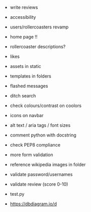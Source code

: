 - write reviews
- accessibility
- users/rollercoasters revamp
- home page !!
- rollercoaster descriptions?
- likes

- assets in static
- templates in folders
- flashed messages
- ditch search
- check colours/contrast on coolors
- icons on navbar
- alt text / aria tags / font sizes
- comment python with docstring
- check PEP8 compliance
- more form validation
- reference wikipedia images in folder
- validate password/usernames
- validate review (score 0-10)

- test.py
- https://dbdiagram.io/d